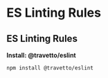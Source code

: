 <!-- This file was generated by @travetto/doc and should not be modified directly -->
<!-- Please modify https://github.com/travetto/travetto/tree/main/module/eslint/DOC.ts and execute "npx trv doc" to rebuild -->
# ES Linting Rules
## ES Linting Rules

**Install: @travetto/eslint**
```bash
npm install @travetto/eslint
```
